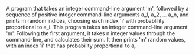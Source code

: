 A program that takes an integer command-line argument 'm', followed by a sequence of positive integer command-line arguments a_1, a_2, ... a_n, and prints m random indices, choosing each index 'i' with probablility proportional to a_i.
This program takes an integer command-line argument 'm'. Following the first argument, it takes n integer values through the command-line, and calculates their sum. It then prints 'm' random values, with an index 'i' that has probability proportional to a<sub>i</sub>.